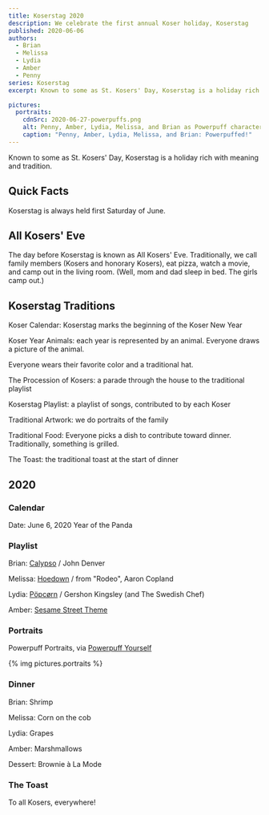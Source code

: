 ```yaml
---
title: Koserstag 2020
description: We celebrate the first annual Koser holiday, Koserstag
published: 2020-06-06
authors:
  - Brian
  - Melissa
  - Lydia
  - Amber
  - Penny
series: Koserstag
excerpt: Known to some as St. Kosers' Day, Koserstag is a holiday rich with meaning and tradition.

pictures:
  portraits:
    cdnSrc: 2020-06-27-powerpuffs.png
    alt: Penny, Amber, Lydia, Melissa, and Brian as Powerpuff characters
    caption: "Penny, Amber, Lydia, Melissa, and Brian: Powerpuffed!"
---
```

Known to some as St. Kosers' Day, Koserstag is a holiday rich with meaning and tradition.

## Quick Facts

Koserstag is always held first Saturday of June.

## All Kosers' Eve

The day before Koserstag is known as All Kosers' Eve. Traditionally, we call family members (Kosers and honorary Kosers), eat pizza, watch a movie, and camp out in the living room. (Well, mom and dad sleep in bed. The girls camp out.)

## Koserstag Traditions

Koser Calendar: Koserstag marks the beginning of the Koser New Year

Koser Year Animals: each year is represented by an animal. Everyone draws a picture of the animal.

Everyone wears their favorite color and a traditional hat.

The Procession of Kosers: a parade through the house to the traditional playlist

Koserstag Playlist: a playlist of songs, contributed to by each Koser

Traditional Artwork: we do portraits of the family

Traditional Food: Everyone picks a dish to contribute toward dinner. Traditionally, something is grilled.

The Toast: the traditional toast at the start of dinner

## 2020

### Calendar

Date: June 6, 2020
Year of the Panda

### Playlist

Brian: [Calypso](https://www.youtube.com/watch?v=q3EE83q6tzw) / John Denver

Melissa: [Hoedown](https://www.youtube.com/watch?v=LsReWx9XdNs) / from "Rodeo", Aaron Copland

Lydia: [Pöpcørn](https://www.youtube.com/watch?v=B7UmUX68KtE) / Gershon Kingsley (and The Swedish Chef)

Amber: [Sesame Street Theme](https://www.youtube.com/watch?v=KrsIX-OajaY)

### Portraits

Powerpuff Portraits, via [Powerpuff Yourself](https://powerpuffyourself.com/#/en)

{% img pictures.portraits %}

### Dinner

Brian: Shrimp

Melissa: Corn on the cob

Lydia: Grapes

Amber: Marshmallows

Dessert: Brownie à La Mode


### The Toast

To all Kosers, everywhere!